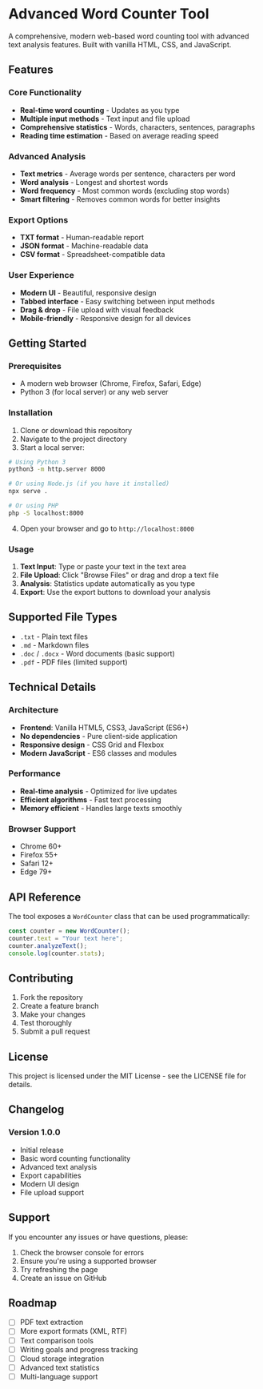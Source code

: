 # Advanced Word Counter Tool

A comprehensive, modern web-based word counting tool with advanced text analysis features. Built with vanilla HTML, CSS, and JavaScript.

## Features

### Core Functionality
- **Real-time word counting** - Updates as you type
- **Multiple input methods** - Text input and file upload
- **Comprehensive statistics** - Words, characters, sentences, paragraphs
- **Reading time estimation** - Based on average reading speed

### Advanced Analysis
- **Text metrics** - Average words per sentence, characters per word
- **Word analysis** - Longest and shortest words
- **Word frequency** - Most common words (excluding stop words)
- **Smart filtering** - Removes common words for better insights

### Export Options
- **TXT format** - Human-readable report
- **JSON format** - Machine-readable data
- **CSV format** - Spreadsheet-compatible data

### User Experience
- **Modern UI** - Beautiful, responsive design
- **Tabbed interface** - Easy switching between input methods
- **Drag & drop** - File upload with visual feedback
- **Mobile-friendly** - Responsive design for all devices

## Getting Started

### Prerequisites
- A modern web browser (Chrome, Firefox, Safari, Edge)
- Python 3 (for local server) or any web server

### Installation

1. Clone or download this repository
2. Navigate to the project directory
3. Start a local server:

```bash
# Using Python 3
python3 -m http.server 8000

# Or using Node.js (if you have it installed)
npx serve .

# Or using PHP
php -S localhost:8000
```

4. Open your browser and go to `http://localhost:8000`

### Usage

1. **Text Input**: Type or paste your text in the text area
2. **File Upload**: Click "Browse Files" or drag and drop a text file
3. **Analysis**: Statistics update automatically as you type
4. **Export**: Use the export buttons to download your analysis

## Supported File Types

- `.txt` - Plain text files
- `.md` - Markdown files
- `.doc` / `.docx` - Word documents (basic support)
- `.pdf` - PDF files (limited support)

## Technical Details

### Architecture
- **Frontend**: Vanilla HTML5, CSS3, JavaScript (ES6+)
- **No dependencies** - Pure client-side application
- **Responsive design** - CSS Grid and Flexbox
- **Modern JavaScript** - ES6 classes and modules

### Performance
- **Real-time analysis** - Optimized for live updates
- **Efficient algorithms** - Fast text processing
- **Memory efficient** - Handles large texts smoothly

### Browser Support
- Chrome 60+
- Firefox 55+
- Safari 12+
- Edge 79+

## API Reference

The tool exposes a `WordCounter` class that can be used programmatically:

```javascript
const counter = new WordCounter();
counter.text = "Your text here";
counter.analyzeText();
console.log(counter.stats);
```

## Contributing

1. Fork the repository
2. Create a feature branch
3. Make your changes
4. Test thoroughly
5. Submit a pull request

## License

This project is licensed under the MIT License - see the LICENSE file for details.

## Changelog

### Version 1.0.0
- Initial release
- Basic word counting functionality
- Advanced text analysis
- Export capabilities
- Modern UI design
- File upload support

## Support

If you encounter any issues or have questions, please:
1. Check the browser console for errors
2. Ensure you're using a supported browser
3. Try refreshing the page
4. Create an issue on GitHub

## Roadmap

- [ ] PDF text extraction
- [ ] More export formats (XML, RTF)
- [ ] Text comparison tools
- [ ] Writing goals and progress tracking
- [ ] Cloud storage integration
- [ ] Advanced text statistics
- [ ] Multi-language support
